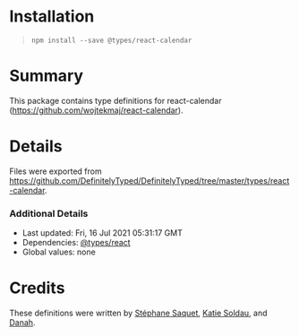 # Installation
> `npm install --save @types/react-calendar`

# Summary
This package contains type definitions for react-calendar (https://github.com/wojtekmaj/react-calendar).

# Details
Files were exported from https://github.com/DefinitelyTyped/DefinitelyTyped/tree/master/types/react-calendar.

### Additional Details
 * Last updated: Fri, 16 Jul 2021 05:31:17 GMT
 * Dependencies: [@types/react](https://npmjs.com/package/@types/react)
 * Global values: none

# Credits
These definitions were written by [Stéphane Saquet](https://github.com/Guymestef), [Katie Soldau](https://github.com/ksoldau), and [Danah](https://github.com/sweetmilkys).
